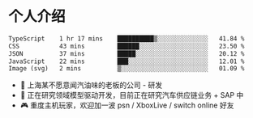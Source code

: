 # 个人介绍

<!--START_SECTION:waka-->

```txt
TypeScript    1 hr 17 mins    ██████████▒░░░░░░░░░░░░░░   41.84 %
CSS           43 mins         ██████░░░░░░░░░░░░░░░░░░░   23.50 %
JSON          37 mins         █████░░░░░░░░░░░░░░░░░░░░   20.12 %
JavaScript    22 mins         ███░░░░░░░░░░░░░░░░░░░░░░   12.01 %
Image (svg)   2 mins          ▒░░░░░░░░░░░░░░░░░░░░░░░░   01.09 %
```

<!--END_SECTION:waka-->

- 🔭 上海某不愿意闻汽油味的老板的公司 - 研发
- 🌱 正在研究领域模型驱动开发，目前正在研究汽车供应链业务 + SAP 中
- 🎮 重度主机玩家，欢迎加一波 psn / XboxLive / switch online 好友
